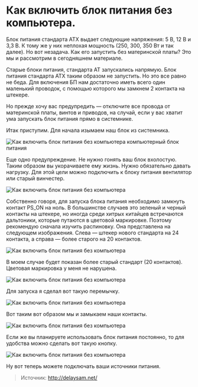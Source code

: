 # Как включить блок питания без компьютера.
Блок питания стандарта ATX выдает следующие напряжения: 5 В, 12 В и 3,3 В. К тому же у них неплохая мощность (250, 300, 350 Вт и так далее). Но вот незадача. Как его запустить без материнской платы? Это мы и рассмотрим в сегодняшнем материале.

Старые блоки питания, стандарта AT запускались напрямую. Блок питания стандарта ATX таким образом не запустить. Но это все равно не беда. Для включения БП нам достаточно иметь всего один маленький проводок, с помощью которого мы замкнем 2 контакта на штекере.

Но прежде хочу вас предупредить — отключите все провода от материнской платы, винтов и приводов, на случай, если у вас хватит ума запускать блок питания прямо в системнике.

Итак приступим. Для начала изымаем наш блок из системника.

![Как включить блок питания без компьютера](/images/Linux/Hardware/bp_without_pc_1.jpg 'Как включить блок питания без компьютера')
компьютерный блок питания

Еще одно предупреждение. Не нужно гонять ваш блок вхолостую. Таким образом вы укорачиваете ему жизнь. Нужно обязательно давать нагрузку. Для этой цели можно подключить к блоку питания вентилятор или старый винчестер.

![Как включить блок питания без компьютера](/images/Linux/Hardware/bp_without_pc_2.jpg 'Как включить блок питания без компьютера')

Собственно говоря, для запуска блока питания необходимо замкнуть контакт PS_ON на ноль. В большинстве случаев это зеленый и черный контакты на штекере, но иногда среди хитрых китайцев встречаются дальтоники, которые путаются в цветовой маркировке. Поэтому рекомендую сначала изучить распиновку. Она представлена на следующем изображения. Слева — штекер нового стандарта на 24 контакта, а справа — более старого на 20 контактов.

![Как включить блок питания без компьютера](/images/Linux/Hardware/bp_without_pc_3.jpg 'Как включить блок питания без компьютера')

В моем случае будет показан более старый стандарт (20 контактов). Цветовая маркировка у меня не нарушена.

![Как включить блок питания без компьютера](/images/Linux/Hardware/bp_without_pc_4.jpg 'Как включить блок питания без компьютера')

Для запуска я сделал вот такую перемычку.

![Как включить блок питания без компьютера](/images/Linux/Hardware/bp_without_pc_5.jpg 'Как включить блок питания без компьютера')

Вот таким вот образом мы и замыкаем наши контакты.

![Как включить блок питания без компьютера](/images/Linux/Hardware/bp_without_pc_6.jpg 'Как включить блок питания без компьютера')

Если же вы планируете использовать блок питания постоянно, то для удобства можно сделать вот такую кнопку.

![Как включить блок питания без компьютера](/images/Linux/Hardware/bp_without_pc_7.jpg 'Как включить блок питания без компьютера')

Ну вот теперь можете подключать ваши источники питания.

> Источник: http://delaysam.net/

